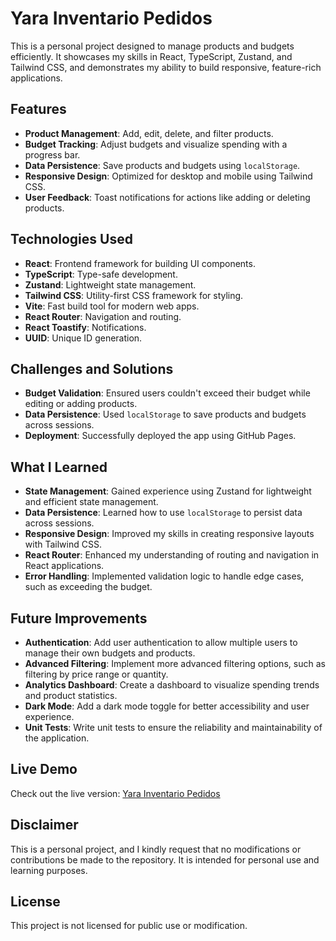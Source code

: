 # Yara Inventario Pedidos

This is a personal project designed to manage products and budgets efficiently. It showcases my skills in React, TypeScript, Zustand, and Tailwind CSS, and demonstrates my ability to build responsive, feature-rich applications.

## Features

- **Product Management**: Add, edit, delete, and filter products.
- **Budget Tracking**: Adjust budgets and visualize spending with a progress bar.
- **Data Persistence**: Save products and budgets using `localStorage`.
- **Responsive Design**: Optimized for desktop and mobile using Tailwind CSS.
- **User Feedback**: Toast notifications for actions like adding or deleting products.

## Technologies Used

- **React**: Frontend framework for building UI components.
- **TypeScript**: Type-safe development.
- **Zustand**: Lightweight state management.
- **Tailwind CSS**: Utility-first CSS framework for styling.
- **Vite**: Fast build tool for modern web apps.
- **React Router**: Navigation and routing.
- **React Toastify**: Notifications.
- **UUID**: Unique ID generation.

## Challenges and Solutions

- **Budget Validation**: Ensured users couldn't exceed their budget while editing or adding products.
- **Data Persistence**: Used `localStorage` to save products and budgets across sessions.
- **Deployment**: Successfully deployed the app using GitHub Pages.

## What I Learned

- **State Management**: Gained experience using Zustand for lightweight and efficient state management.
- **Data Persistence**: Learned how to use `localStorage` to persist data across sessions.
- **Responsive Design**: Improved my skills in creating responsive layouts with Tailwind CSS.
- **React Router**: Enhanced my understanding of routing and navigation in React applications.
- **Error Handling**: Implemented validation logic to handle edge cases, such as exceeding the budget.

## Future Improvements

- **Authentication**: Add user authentication to allow multiple users to manage their own budgets and products.
- **Advanced Filtering**: Implement more advanced filtering options, such as filtering by price range or quantity.
- **Analytics Dashboard**: Create a dashboard to visualize spending trends and product statistics.
- **Dark Mode**: Add a dark mode toggle for better accessibility and user experience.
- **Unit Tests**: Write unit tests to ensure the reliability and maintainability of the application.

## Live Demo

Check out the live version: [Yara Inventario Pedidos](https://Meva1997.github.io/yara_inventario_pedidos)

## Disclaimer

This is a personal project, and I kindly request that no modifications or contributions be made to the repository. It is intended for personal use and learning purposes.

## License

This project is not licensed for public use or modification.

